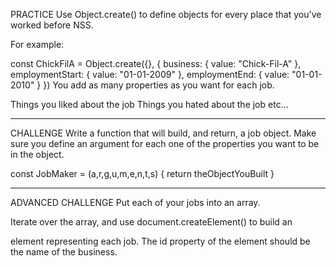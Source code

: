 PRACTICE
Use Object.create() to define objects for every place that you've worked before NSS.

For example:

const ChickFilA = Object.create({}, {
    business: {
        value: "Chick-Fil-A"
    },
    employmentStart: {
        value: "01-01-2009"
    },
    employmentEnd: {
        value: "01-01-2010"
    }
})
You add as many properties as you want for each job.

Things you liked about the job
Things you hated about the job
etc...

---------------------------------------------------------------------------------

CHALLENGE
Write a function that will build, and return, a job object. Make sure you define an argument for each one of the properties you want to be in the object.

const JobMaker = (a,r,g,u,m,e,n,t,s) {
    return theObjectYouBuilt
}

---------------------------------------------------------------------------------

ADVANCED CHALLENGE
Put each of your jobs into an array.

Iterate over the array, and use document.createElement() to build an <article> element representing each job. The id property of the element should be the name of the business.
